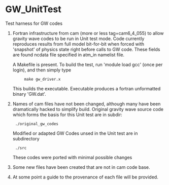 # GW_UnitTest
Test harness for GW codes

1) Fortran infrastructure from cam (more or less tag=cam6_4_055) to allow gravity wave codes to be run in
   Unit test mode. Code currently reproduces results from full model bit-for-bit when forced with 'snapshot'
   of physics state right before calls to GW code. These fields are found ncdata file specified in
   atm_in namelist file.

   A Makefile is present. To build the test, run 'module load gcc' (once per login), and then simply type

     	    make gw_driver.x

   This builds the executable. Executable produces a fortran unformatted binary 'GW.dat'.

2) Names of cam files have not been changed, although many have been dramatically hacked to simplify build.
   Original gravity wave source code which forms the basis for this Unit test are in subdir:

   	    ./original_gw_codes
	    
   Modified or adapted GW Codes unsed in the Unit test are in subdirectory

   	    ./src

   These codes were ported with minimal possible changes

3) Some new files have been created that are not in cam code base.

4) At some point a guide to the provenance of each file will be provided.